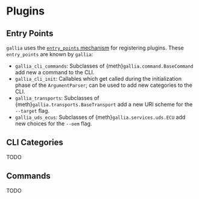 <!--
SPDX-FileCopyrightText: AISEC Pentesting Team

SPDX-License-Identifier: CC0-1.0
-->

# Plugins
## Entry Points

`gallia` uses the [`entry_points` mechanism](https://docs.python.org/3/library/importlib.metadata.html#entry-points) for registering plugins.
These `entry_points` are known by `gallia`:

* `gallia_cli_commands`: Subclasses of {meth}`gallia.command.BaseCommand` add new a command to the CLI.
* `gallia_cli_init`: Callables which get called during the initialization phase of the `ArgumentParser`; can be used to add new categories to the CLI.
* `gallia_transports`: Subclasses of {meth}`gallia.transports.BaseTransport` add a new URI scheme for the `--target` flag.
* `gallia_uds_ecus`: Subclasses of {meth}`gallia.services.uds.ECU` add new choices for the `--oem` flag.

## CLI Categories

TODO

## Commands

TODO
